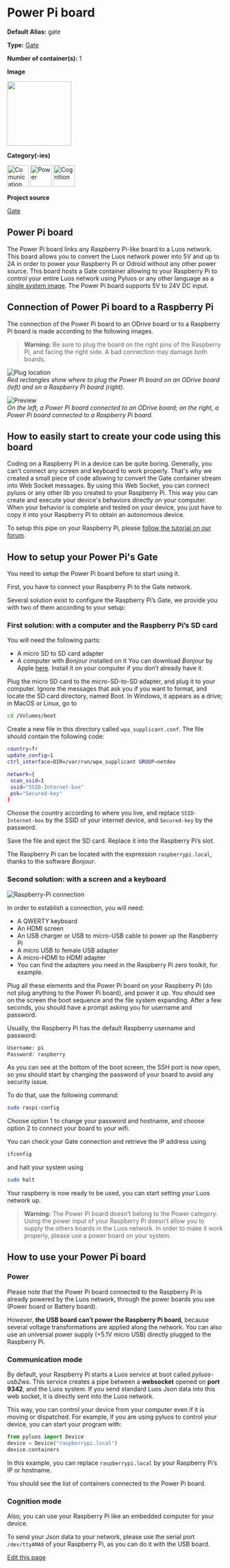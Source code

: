 # Power Pi board
<div class="cust_sheet" markdown="1">
<p class="cust_sheet-title" markdown="1"><strong>Default Alias:</strong> gate</p>
<p class="cust_sheet-title" markdown="1"><strong>Type:</strong> <a href="/pages/high/containers_list/gate.md">Gate</a></p>
<p class="cust_sheet-title" markdown="1"><strong>Number of container(s):</strong> 1</p>
<p class="cust_sheet-title" markdown="1"><strong>Image</strong></p>
<p class="cust_indent" markdown="1"><img height="150" src="{{img_path}}/power-pi-container.png"></p>
<p class="cust_sheet-title" markdown="1"><strong>Category(-ies)</strong></p>
<p class="cust_indent" markdown="1">
<img height="50" src="{{img_path}}/sticker-communication.png" title="Comunication">
<img height="50" src="{{img_path}}/sticker-power.png" title="Power">
<img height="50" src="{{img_path}}/sticker-cognition.png" title="Cognition">
</p>
<p class="cust_sheet-title" markdown="1"><strong>Project source </strong></p>
<a class="github-button" data-size="large" aria-label="Star Luos-io/Luos on GitHub" href="https://github.com/Luos-io/Examples/tree/master/Projects/Gate" target="_blank">Gate</a>
</div>

## Power Pi board
The Power Pi board links any Raspberry Pi-like board to a Luos network. This board allows you to convert the Luos network power into 5V and up to 2A in order to power your Raspberry Pi or Odroid without any other power source. This board hosts a Gate container allowing to your Raspberry Pi to control your entire Luos network using Pyluos or any other language as a <a href="https://en.wikipedia.org/wiki/Single_system_image" target="_blank">single system image</a>.
The Power Pi board supports 5V to 24V DC input.

## Connection of Power Pi board to a Raspberry Pi
The connection of the Power Pi board to an ODrive board or to a Raspberry Pi board is made according to the following images.

> **Warning:** Be sure to plug the board on the right pins of the Raspberry Pi, and facing the right side. A bad connection may damage both boards.

![Plug location]({{img_path}}/power-pi-1.png)<br />
*Red rectangles show where to plug the Power Pi board on an ODrive board (left) and on a Raspberry Pi board (right).*

![Preview]({{img_path}}/power-pi-2.png)<br />
*On the left, a Power Pi board connected to an ODrive board; on the right, a Power Pi board connected to a Raspberry Pi board.*

## How to easily start to create your code using this board

Coding on a Raspberry Pi in a device can be quite boring. Generally, you can't connect any screen and keyboard to work properly.
That's why we created a small piece of code allowing to convert the Gate container stream into Web Socket messages.
By using this Web Socket, you can connect pyluos or any other lib you created to your Raspberry Pi. This way you can create and execute your device's behaviors directly on your computer.
When your behavior is complete and tested on your device, you just have to copy it into your Raspberry Pi to obtain an autonomous device.

To setup this pipe on your Raspberry Pi, please <a href="https://community.luos.io/t/create-a-web-socket-pipe-to-luos-network-using-raspberry-pi/197" target="_blank">follow the tutorial on our forum</a>.


## How to setup your Power Pi's Gate
You need to setup the Power Pi board before to start using it.

First, you have to connect your Raspberry Pi to the Gate network.

Several solution exist to configure the Raspberry Pi’s Gate, we provide you with two of them according to your setup:

### First solution: with a computer and the Raspberry Pi’s SD card
You will need the following parts:

 - A micro SD to SD card adapter
 - A computer with *Bonjour* installed on it
You can download *Bonjour* by Apple <a href="https://support.apple.com/kb/DL999" target="_blank">here</a>. Install it on your computer if you don’t already have it.

Plug the micro SD card to the micro-SD-to-SD adapter, and plug it to your computer. Ignore the messages that ask you if you want to format, and locate the SD card directory, named Boot. In Windows, it appears as a drive; in MacOS or Linux, go to

```bash
cd /Volumes/boot
```

Create a new file in this directory called `wpa_supplicant.conf`. The file should contain the following code:

```bash
country=fr
update_config=1
ctrl_interface=DIR=/var/run/wpa_supplicant GROUP=netdev

network={
 scan_ssid=1
 ssid="SSID-Internet-box"
 psk="Secured-key"
}
```

Choose the country according to where you live, and replace `SSID-Internet-box` by the SSID of your internet device, and `Secured-key` by the password.

Save the file and eject the SD card. Replace it into the Raspberry Pi’s slot.

The Raspberry Pi can be located with the expression `raspberrypi.local`, thanks to the software *Bonjour*.

### Second solution: with a screen and a keyboard
![Raspberry-Pi connection]({{img_path}}/rpi-setup.jpg)

In order to establish a connection, you will need:

<ul>
<li>A QWERTY keyboard</li>
<li>An HDMI screen</li>
<li>An USB charger or USB to micro-USB cable to power up the Raspberry Pi</li>
<li>A micro USB to female USB adapter</li>
<li>A micro-HDMI to HDMI adapter</li>
<li>You can find the adapters you need in the Raspberry Pi zero toolkit, for example.</li>
</ul>

Plug all these elements and the Power Pi board on your Raspberry Pi (do not plug anything to the Power Pi board), and power it up. You should see on the screen the boot sequence and the file system expanding. After a few seconds, you should have a prompt asking you for username and password.

Usually, the Raspberry Pi has the default Raspberry username and password:

```bash
Username: pi
Password: raspberry
```

As you can see at the bottom of the boot screen, the SSH port is now open, so you should start by changing the password of your board to avoid any security issue.

To do that, use the following command:

```bash
sudo raspi-config
```

Choose option 1 to change your password and hostname, and choose option 2 to connect your board to your wifi.

You can check your Gate connection and retrieve the IP address using

```bash
ifconfig
```

and halt your system using

```bash
sudo halt
```

Your raspberry is now ready to be used, you can start setting your Luos network up.

> **Warning:** The Power Pi board doesn’t belong to the Power category. Using the power input of your Raspberry Pi doesn’t allow you to supply the others boards in the Luos network. In order to make it work properly, please use a power board on your system.

## How to use your Power Pi board

### Power
Please note that the Power Pi board connected to the Raspberry Pi is already powered by the Luos network, through the power boards you use (Power board or Battery board).

However, **the USB board can’t power the Raspberry Pi board**, because several voltage transformations are applied along the network. You can also use an universal power supply (+5.1V micro USB) directly plugged to the Raspberry Pi.

### Communication mode
By default, your Raspberry Pi starts a Luos service at boot called *pyluos-usb2ws*. This service creates a pipe between a **websocket** opened on **port 9342**, and the Luos system. If you send standard Luos Json data into this web socket, it is directly sent into the Luos network.

This way, you can control your device from your computer even if it is moving or dispatched. For example, if you are using pyluos to control your device, you can start your program with:

```python
from pyluos import Device
device = Device("raspberrypi.local")
device.containers
```

In this example, you can replace `raspberrypi.local` by your Raspberry Pi’s IP or hostname.

You should see the list of containers connected to the Power Pi board.


### Cognition mode
Also, you can use your Raspberry Pi like an embedded computer for your device.

To send your Json data to your network, please use the serial port `/dev/ttyAMA0` of your Raspberry Pi, as you can do it with the USB board.

<div class="cust_edit_page"><a href="https://{{gh_path}}{{boards_path}}/powerpi.md">Edit this page</a></div>

